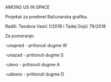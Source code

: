 AMONG US IN SPACE

Projekat za predmet Računarska grafika.

Radili:
  Teodora Vasić 1/2018 i Tadej Gojić 79/2018
  
Za pomeranje:

-unapred - pritisnuti dugme W

-unazad - pritisnuti dugme S

-ulevo - pritisnuti dugme A

-udesno - pritisnuti dugme D
